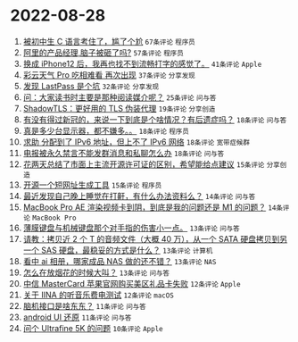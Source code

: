 # 2022-08-28

1. [被初中生 C 语言考住了，尴了个尬](https://www.v2ex.com/t/875942) `67条评论` `程序员`
1. [阿里的产品经理,脑子被砸了吗?](https://www.v2ex.com/t/875957) `57条评论` `程序员`
1. [换成 iPhone12 后，我再也找不到流畅打字的感觉了。](https://www.v2ex.com/t/875954) `41条评论` `Apple`
1. [彩云天气 Pro 吃相难看 再次出现](https://www.v2ex.com/t/875963) `37条评论` `分享发现`
1. [发现 LastPass 是个坑](https://www.v2ex.com/t/875964) `32条评论` `分享发现`
1. [问：大家读书时主要是那种阅读媒介呢？](https://www.v2ex.com/t/875948) `25条评论` `问与答`
1. [ShadowTLS：更好用的 TLS 伪装代理](https://www.v2ex.com/t/875975) `19条评论` `分享创造`
1. [有没有得过新冠的，来说一下到底是个啥情况？有后遗症吗？](https://www.v2ex.com/t/876022) `18条评论` `问与答`
1. [真是多少台显示器，都不嫌多。。](https://www.v2ex.com/t/875998) `18条评论` `程序员`
1. [求助 分配到了 IPv6 地址，但上不了 IPv6 网络](https://www.v2ex.com/t/875981) `18条评论` `宽带症候群`
1. [电报被永久禁言不能发群消息和私聊怎么办](https://www.v2ex.com/t/875938) `18条评论` `问与答`
1. [花两天总结了市面上主流开源许可证的区别，希望能给点建议](https://www.v2ex.com/t/876002) `15条评论` `分享创造`
1. [开源一个短网址生成工具](https://www.v2ex.com/t/875924) `15条评论` `程序员`
1. [最近发现自己晚上睡觉在打鼾，有什么办法资料么？](https://www.v2ex.com/t/875945) `14条评论` `问与答`
1. [MacBook Pro AE 渲染视频卡到阴，到底是我的问题还是 M1 的问题？](https://www.v2ex.com/t/875932) `14条评论` `MacBook Pro`
1. [薄膜键盘与机械键盘那个对手指的伤害小一点。](https://www.v2ex.com/t/875987) `13条评论` `问与答`
1. [请教：拷贝近 2 个 T 的音频文件（大概 40 万），从一个 SATA 硬盘拷贝到另一个 SAS 硬盘，最稳妥的方式是什么？](https://www.v2ex.com/t/875960) `13条评论` `计算机`
1. [看中 ai 相册，哪家成品 NAS 做的还不错？](https://www.v2ex.com/t/875949) `13条评论` `NAS`
1. [怎么在放烟花的时候大叫？](https://www.v2ex.com/t/875930) `13条评论` `问与答`
1. [中信 MasterCard 苹果官网购买美区礼品卡失败](https://www.v2ex.com/t/875996) `12条评论` `Apple`
1. [关于 IINA 的听音乐费电测试](https://www.v2ex.com/t/875926) `12条评论` `macOS`
1. [脑机接口是啥东东？](https://www.v2ex.com/t/875984) `11条评论` `问与答`
1. [android UI 还原](https://www.v2ex.com/t/875925) `11条评论` `问与答`
1. [问个 Ultrafine 5K 的问题](https://www.v2ex.com/t/875961) `10条评论` `Apple`
